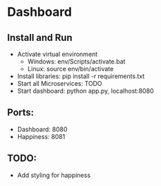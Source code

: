 # Dashboard

## Install and Run
* Activate virtual environment
  * Windows: env/Scripts/activate.bat
  * Linux: source env/bin/activate
* Install libraries: pip install -r requirements.txt
* Start all Microservices: TODO
* Start dashboard: python app.py, localhost:8080

## Ports:
* Dashboard: 8080
* Happiness: 8081

## TODO:
* Add styling for happiness
